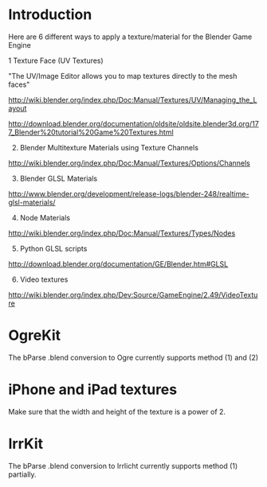 # Introduction #

Here are 6 different ways to apply a texture/material for the Blender Game Engine

1 Texture Face (UV Textures)

"The UV/Image Editor allows you to map textures directly to the mesh faces"

http://wiki.blender.org/index.php/Doc:Manual/Textures/UV/Managing_the_Layout

http://download.blender.org/documentation/oldsite/oldsite.blender3d.org/177_Blender%20tutorial%20Game%20Textures.html

2) Blender Multitexture Materials using Texture Channels

http://wiki.blender.org/index.php/Doc:Manual/Textures/Options/Channels

3) Blender GLSL Materials

http://www.blender.org/development/release-logs/blender-248/realtime-glsl-materials/

4) Node Materials

http://wiki.blender.org/index.php/Doc:Manual/Textures/Types/Nodes

5) Python GLSL scripts

http://download.blender.org/documentation/GE/Blender.htm#GLSL

6) Video textures

http://wiki.blender.org/index.php/Dev:Source/GameEngine/2.49/VideoTexture

# OgreKit #

The bParse .blend conversion to Ogre currently supports method (1) and (2)

# iPhone and iPad textures #

Make sure that the width and height of the texture is a power of 2.

# IrrKit #

The bParse .blend conversion to Irrlicht currently supports method (1) partially.